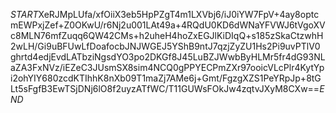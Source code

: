 $START$XeRJMpLUfa/xfOiiX3eb5HpPZgT4m1LXVbj6/iJ0iYW7FpV+4ay8optcmEWPxjZef+Z0OKwU/r6Nj2u001LAt49a+4RQdU0KD6dWNaYFVWJ6tVgoXVc8MLN76mfZuqq6QW42CMs+h2uheH4hoZxEGJlKiDIqQ+s185zSkaCtzwhH2wLH/Gi9uBFUwLfDoafocbJNJWGEJ5YShB9ntJ7qzjZyZU1Hs2Pi9uvPTlV0ghrtd4edjEvdLATbziNgsdYO3po2DKGf8J45LuBZJWwbByHLMr5fr4dG93NLaZA3FxNVz/iEZeC3JUsmSX8sim4NCQ0gPPYECPmZXr97ooicVLcPlr4KytYpi2ohYIY680zcdKTIhhK8nXb09T1maZj7AMe6j+Gmt/FgzgXZS1PeYRpJp+8tGLt5sFgfB3EwTSjDNj6lO8f2uyzATfWC/T11GUWsFOkJw4zqtvJXyM8CXw==$END$